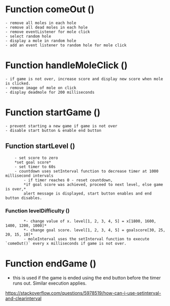 # Function comeOut ()
    - remove all moles in each hole
    - remove all dead moles in each hole
    - remove eventListener for mole click
    - select random hole
    - display a mole in random hole
    - add an event listener to random hole for mole click

# Function handleMoleClick ()
    - if game is not over, increase score and display new score when mole is clicked.
    - remove image of mole on click
    - display deadmole for 200 milliseconds

# Function startGame ()
    - prevent starting a new game if game is not over
    - disable start button & enable end button
##    Function startLevel ()
        - set score to zero
        *set goal score*
        - set timer to 60s 
        - countdown uses setInterval function to decrease timer at 1000 millisecond intervals
            - if timer reaches 0 - reset countdown, 
            *if goal score was achieved, proceed to next level, else game is over,* 
            alert message is displayed, start button enables and end button disables. 

###         Function levelDifficulty ()
            *- change value of x. level[1, 2, 3, 4, 5] = x[1800, 1600, 1400, 1200, 1000]*
            *- change goal score. level[1, 2, 3, 4, 5] = goalscore[30, 25, 20, 15, 10]*
            - moleInterval uses the setInterval function to execute `comeOut()` every x milliseconds if game is not over.

# Function endGame () 
 - this is used if the game is ended using the end button before the timer runs out. Similar execution applies.

https://stackoverflow.com/questions/5978519/how-can-i-use-setinterval-and-clearinterval
